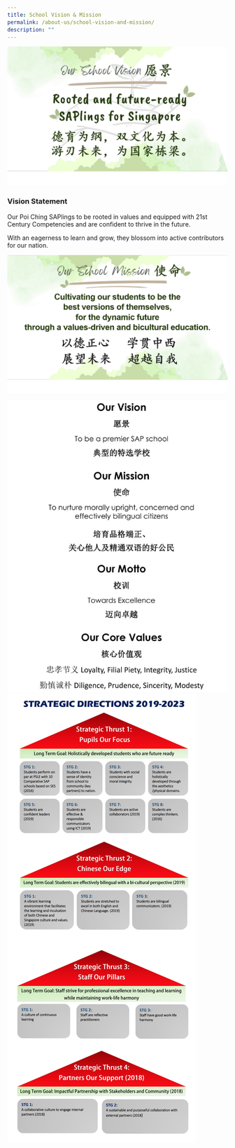 ```yaml
---
title: School Vision & Mission
permalink: /about-us/school-vision-and-mission/
description: ""
---
```

![](/images/pcs%20vision.jpg)




### Vision Statement
   Our Poi Ching SAPlings to be rooted in values and equipped with 21st Century Competencies and are confident to thrive in the future.

With an eagerness to learn and grow, they blossom into active contributors for our nation.

![](/images/pcs%20mission.jpg)

![](/images/2016_VMMV_updated.jpg)
![](/images/STRATEGIC-DIRECTIONS-2019-2023.jpg)
